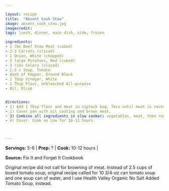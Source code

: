 ```yaml
---

layout: recipe
title:  "Absent Cook Stew"
image: absent_cook_stew.jpg
imagecredit: 
tags: lunch, dinner, main dish, side, frozen

ingredients:
- 2 lbs Beef Stew Meat (cubed)
- 2-3 Carrots (sliced)
- 1 Onion, White (chopped)
- 3 large Potatoes, Red (cubed)
- 3 ribs Celery (sliced)
- 2.5 c Soup, Tomato
- dash of Pepper, Ground Black
- 2 Tbsp Vinegar, White
- 1 Tbsp Flour, Unbleached All-purpose
- Oil, Olive


directions:
- 1) Add 1 Tbsp flour and meat in ziplock bag. Toss until meat is covered.
- 2) Cover pan with oil coating and brown meat.
- 3) Combine all ingredients in slow cooker: vegetables, meat, then remaining ingredients.
- 4) Cover. Cook on Low for 10-12 hours.



---
```


**Servings:** 5-6 | **Prep:** ? | **Cook:** 10-12 hours | 

**Source:** Fix It and Forget It Cookbook

Original recipe did not call for browning of meat. Instead of 2.5 cups of boxed tomato soup, original recipe called for 10 3/4-oz can tomato soup and one soup can of water, and I use Health Valley Organic No Salt Added Tomato Soup, instead.
